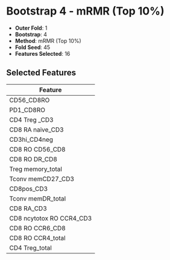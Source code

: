 # Bootstrap 4 - mRMR (Top 10%)

- **Outer Fold**: 1
- **Bootstrap**: 4
- **Method**: mRMR (Top 10%)
- **Fold Seed**: 45
- **Features Selected**: 16

## Selected Features

| Feature |
|---------|
| CD56_CD8RO |
| PD1_CD8RO |
| CD4 Treg _CD3 |
| CD8 RA naive_CD3 |
| CD3hi_CD4neg |
| CD8 RO CD56_CD8 |
| CD8 RO DR_CD8 |
| Treg memory_total |
| Tconv memCD27_CD3 |
| CD8pos_CD3 |
| Tconv memDR_total |
| CD8 RA_CD3 |
| CD8 ncytotox RO CCR4_CD3 |
| CD8 RO CCR6_CD8 |
| CD8 RO CCR4_total |
| CD4 Treg_total |
